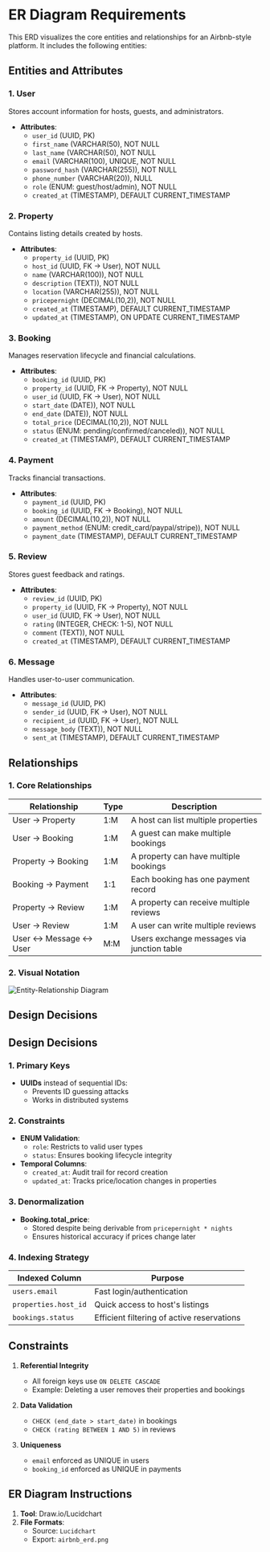 # ER Diagram Requirements

This ERD visualizes the core entities and relationships for an Airbnb-style platform. It includes the following entities:

## Entities and Attributes

### 1. **User**
Stores account information for hosts, guests, and administrators.
- **Attributes**:
  - `user_id` (UUID, PK)
  - `first_name` (VARCHAR(50), NOT NULL
  - `last_name` (VARCHAR(50), NOT NULL
  - `email` (VARCHAR(100), UNIQUE, NOT NULL
  - `password_hash` (VARCHAR(255)), NOT NULL
  - `phone_number` (VARCHAR(20)), NULL
  - `role` (ENUM: guest/host/admin), NOT NULL
  - `created_at` (TIMESTAMP), DEFAULT CURRENT_TIMESTAMP

### 2. **Property**
Contains listing details created by hosts.
- **Attributes**:
  - `property_id` (UUID, PK)
  - `host_id` (UUID, FK → User), NOT NULL
  - `name` (VARCHAR(100)), NOT NULL
  - `description` (TEXT)), NOT NULL
  - `location` (VARCHAR(255)), NOT NULL
  - `pricepernight` (DECIMAL(10,2)), NOT NULL
  - `created_at` (TIMESTAMP), DEFAULT CURRENT_TIMESTAMP
  - `updated_at` (TIMESTAMP), ON UPDATE CURRENT_TIMESTAMP

### 3. **Booking**
Manages reservation lifecycle and financial calculations.
- **Attributes**:
  - `booking_id` (UUID, PK)
  - `property_id` (UUID, FK → Property), NOT NULL
  - `user_id` (UUID, FK → User), NOT NULL
  - `start_date` (DATE)), NOT NULL
  - `end_date` (DATE)), NOT NULL
  - `total_price` (DECIMAL(10,2)), NOT NULL
  - `status` (ENUM: pending/confirmed/canceled)), NOT NULL
  - `created_at` (TIMESTAMP), DEFAULT CURRENT_TIMESTAMP

### 4. **Payment**
Tracks financial transactions.
- **Attributes**:
  - `payment_id` (UUID, PK)
  - `booking_id` (UUID, FK → Booking), NOT NULL
  - `amount` (DECIMAL(10,2)), NOT NULL
  - `payment_method` (ENUM: credit_card/paypal/stripe)), NOT NULL
  - `payment_date` (TIMESTAMP), DEFAULT CURRENT_TIMESTAMP

### 5. **Review**
Stores guest feedback and ratings.
- **Attributes**:
  - `review_id` (UUID, PK)
  - `property_id` (UUID, FK → Property), NOT NULL
  - `user_id` (UUID, FK → User), NOT NULL
  - `rating` (INTEGER, CHECK: 1-5), NOT NULL
  - `comment` (TEXT)), NOT NULL
  - `created_at` (TIMESTAMP), DEFAULT CURRENT_TIMESTAMP

### 6. **Message**
Handles user-to-user communication.
- **Attributes**:
  - `message_id` (UUID, PK)
  - `sender_id` (UUID, FK → User), NOT NULL
  - `recipient_id` (UUID, FK → User), NOT NULL
  - `message_body` (TEXT)), NOT NULL
  - `sent_at` (TIMESTAMP), DEFAULT CURRENT_TIMESTAMP

## Relationships

### 1. **Core Relationships**
| Relationship                | Type    | Description                                |
|-----------------------------|---------|--------------------------------------------|
| User → Property             | 1:M     | A host can list multiple properties       |
| User → Booking              | 1:M     | A guest can make multiple bookings         |
| Property → Booking          | 1:M     | A property can have multiple bookings      |
| Booking → Payment           | 1:1     | Each booking has one payment record        |
| Property → Review           | 1:M     | A property can receive multiple reviews    |
| User → Review               | 1:M     | A user can write multiple reviews         |
| User ↔ Message ↔ User       | M:M     | Users exchange messages via junction table|

### 2. **Visual Notation**

![Entity-Relationship Diagram](/airbnb_erd.png)
 
## Design Decisions

## Design Decisions

### 1. **Primary Keys**
- **UUIDs** instead of sequential IDs:
  - Prevents ID guessing attacks
  - Works in distributed systems

### 2. **Constraints**
- **ENUM Validation**:
  - `role`: Restricts to valid user types
  - `status`: Ensures booking lifecycle integrity
- **Temporal Columns**:
  - `created_at`: Audit trail for record creation
  - `updated_at`: Tracks price/location changes in properties

### 3. **Denormalization**
- **Booking.total_price**:
  - Stored despite being derivable from `pricepernight * nights`
  - Ensures historical accuracy if prices change later

### 4. **Indexing Strategy**
| Indexed Column       | Purpose                                  |
|----------------------|------------------------------------------|
| `users.email`        | Fast login/authentication                |
| `properties.host_id` | Quick access to host's listings          |
| `bookings.status`    | Efficient filtering of active reservations |

## Constraints
1. **Referential Integrity**
   - All foreign keys use `ON DELETE CASCADE`
   - Example: Deleting a user removes their properties and bookings

2. **Data Validation**
   - `CHECK (end_date > start_date)` in bookings
   - `CHECK (rating BETWEEN 1 AND 5)` in reviews

3. **Uniqueness**
   - `email` enforced as UNIQUE in users
   - `booking_id` enforced as UNIQUE in payments

## ER Diagram Instructions
1. **Tool**: Draw.io/Lucidchart
2. **File Formats**:
   - Source: `Lucidchart`
   - Export: `airbnb_erd.png`

